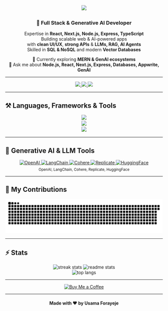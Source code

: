 <div align="center">

<h1>
<img src="https://readme-typing-svg.herokuapp.com/?font=Righteous&size=40&center=true&vCenter=true&width=600&height=80&duration=5000&lines=Hey+there!+👋;+I'm+Usama+Forayeje!" />
</h1>

<h3>🚀 Full Stack & Generative AI Developer</h3>

<p>
Expertise in <b>React, Next.js, Node.js, Express, TypeScript</b> <br/>
Building scalable web & AI-powered apps <br/>
with <b>clean UI/UX</b>, <b>strong APIs</b> & <b>LLMs, RAG, AI Agents</b> <br/>
Skilled in <b>SQL & NoSQL</b> and modern <b>Vector Databases</b>
</p>

🌱 Currently exploring **MERN & GenAI ecosystems**  
💬 Ask me about **Node.js, React, Next.js, Express, Databases, Appwrite, GenAI**  

</div>

---

<div align="center">
<a href="mailto:usamaforayaje@gmail.com">
  <img src="https://img.shields.io/badge/Gmail-333333?style=for-the-badge&logo=gmail&logoColor=red" />
</a>
<a href="https://www.linkedin.com/in/usama-forayaje/" target="_blank">
  <img src="https://img.shields.io/badge/LinkedIn-0077B5?style=for-the-badge&logo=linkedin&logoColor=white" />
</a>
<a href="https://github.com/usama-forayeje" target="_blank">
  <img src="https://img.shields.io/badge/Portfolio-FF5722?style=for-the-badge&logo=todoist&logoColor=white" />
</a>
</div>

---

## ⚒️ Languages, Frameworks & Tools

<div align="center">
<!-- Web & Frontend -->
<img src="https://skillicons.dev/icons?i=react,bootstrap,html,css,tailwind,jquery,redux" />
<br>
<!-- Backend & DB -->
<img src="https://skillicons.dev/icons?i=nodejs,javascript,typescript,express,firebase,mongodb,nextjs,babel" />
<br>
<!-- Tools -->
<img src="https://skillicons.dev/icons?i=vscode,github,figma,git,materialui,postman,powershell,sass,vercel,vite" />
</div>

---

## 🤖 Generative AI & LLM Tools

<div align="center">

<a href="https://openai.com" target="_blank">
  <img src="https://upload.wikimedia.org/wikipedia/commons/4/4e/OpenAI_Logo.svg" width="50" alt="OpenAI" />
</a>
<a href="https://www.langchain.com/" target="_blank">
  <img src="https://avatars.githubusercontent.com/u/12321873?s=200&v=4" width="50" alt="LangChain" />
</a>
<a href="https://cohere.ai/" target="_blank">
  <img src="https://cohere.ai/assets/cohere-logo.svg" width="50" alt="Cohere" />
</a>
<a href="https://replicate.com/" target="_blank">
  <img src="https://avatars.githubusercontent.com/u/71272171?s=200&v=4" width="50" alt="Replicate" />
</a>
<a href="https://huggingface.co/" target="_blank">
  <img src="https://huggingface.co/front/assets/huggingface_logo-noborder.svg" width="50" alt="HuggingFace" />
</a>

<br>
<sub>OpenAI, LangChain, Cohere, Replicate, HuggingFace</sub>
</div>

---

## 🐍 My Contributions

<p align="center">
  <picture>
    <source media="(prefers-color-scheme: dark)" srcset="https://raw.githubusercontent.com/usama-forayeje/usama-forayeje/output/github-snake-dark.svg" />
    <source media="(prefers-color-scheme: light)" srcset="https://raw.githubusercontent.com/usama-forayeje/usama-forayeje/output/github-snake.svg" />
    <img alt="github-snake" src="https://raw.githubusercontent.com/usama-forayeje/usama-forayeje/output/github-snake.svg" />
  </picture>
</p>

---

## ⚡ Stats

<div align="center">
<img width="390" src="https://github-readme-streak-stats.herokuapp.com/?user=usama-forayeje&count_private=true&theme=react&border_radius=10" alt="streak stats"/>
<img width="390" src="https://github-readme-stats.vercel.app/api?username=usama-forayeje&count_private=true&show_icons=true&include_all_commits=true&theme=react&rank_icon=github&border_radius=10" alt="readme stats"/>
<br/>
<img width="325" src="https://github-readme-stats.vercel.app/api/top-langs/?username=usama-forayeje&hide=HTML&langs_count=8&layout=compact&theme=react&border_radius=10" alt="top langs"/>
</div>

---

<div align="center">
<a href='https://buymeacoffee.com/usama_forayaje' target='_blank'>
<img height='64' style='border:0px;height:64px;' src='https://storage.ko-fi.com/cdn/kofi1.png?v=3' border='0' alt='Buy Me a Coffee' />
</a>
</div>

---

<div align="center">
<h4>Made with ❤️ by <strong>Usama Forayeje</strong></h4>
</div>
